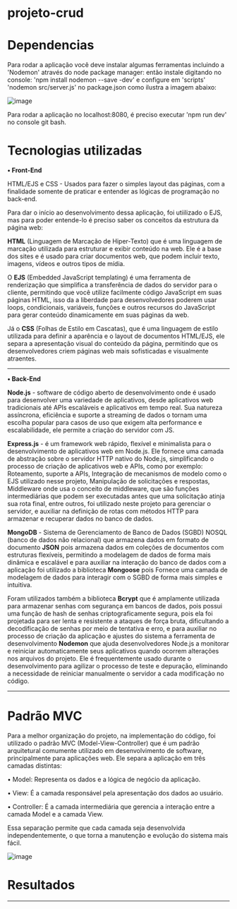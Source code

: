 # projeto-crud


# Dependencias

Para rodar a aplicação você deve instalar algumas ferramentas incluindo a 'Nodemon' através do node package manager:
então instale digitando no console: 'npm install nodemon --save -dev' e configure em 'scripts' 'nodemon src/server.js' no package.json como ilustra a imagem abaixo:


![image](https://github.com/matheusscarvalho1/projeto-crud/assets/73304785/f0496aea-16a4-46a8-8243-9a0cb28efaab)


Para rodar a aplicação no localhost:8080, é preciso executar 'npm run dev' no console git bash.


# Tecnologias utilizadas

<b>• Front-End</b> 

HTML/EJS e CSS - Usados para fazer o simples layout das páginas, com a finalidade somente de praticar e entender as lógicas de programação no back-end.

Para dar o início ao desenvolvimento dessa aplicação, foi utiilizado o EJS, mas para poder entende-lo é preciso saber os conceitos da estrutura da página web:

 <b>HTML</b> (Linguagem de Marcação de Hiper-Texto) que é uma linguagem de marcação utilizada para estruturar e exibir conteúdo na web. Ele é a base dos sites e é usado para criar documentos web, que podem incluir texto, imagens, vídeos e outros tipos de mídia. 

O <b>EJS</b> (Embedded JavaScript templating) é uma ferramenta de renderização que simplifica a transferência de dados do servidor para o cliente, permitindo que você utilize facilmente código JavaScript em suas páginas HTML, isso da a liberdade para desenvolvedores poderem usar loops, condicionais, variáveis, funções e outros recursos do JavaScript para gerar conteúdo dinamicamente em suas páginas da web. 

Já o <b>CSS</b> (Folhas de Estilo em Cascatas), que é uma linguagem de estilo utilizada para definir a aparência e o layout de documentos HTML/EJS, ele separa a apresentação visual do conteúdo da página, permitindo que os desenvolvedores criem páginas web mais sofisticadas e visualmente atraentes.

<hr>
<b>• Back-End</b> 

<b>Node.js</b> - software de código aberto de desenvolvimento onde é usado para desenvolver uma variedade de aplicativos, desde aplicativos web tradicionais até APIs escaláveis e aplicativos em tempo real. Sua natureza assíncrona, eficiência e suporte a streaming de dados o tornam uma escolha popular para casos de uso que exigem alta performance e escalabilidade, ele permite a criação do servidor com JS.


<b>Express.js</b> - é um framework web rápido, flexível e minimalista para o desenvolvimento de aplicativos web em Node.js. Ele fornece uma camada de abstração sobre o servidor HTTP nativo do Node.js, simplificando o processo de criação de aplicativos web e APIs, como por exemplo: Roteamento, suporte a APIs, Integração de mecanismos de modelo como o EJS utilizado nesse projeto, Manipulação de solicitações e respostas, Middleware onde usa o conceito de middleware, que são funções intermediárias que podem ser executadas antes que uma solicitação atinja sua rota final, entre outros, foi utilizado neste projeto para gerenciar o servidor, e auxiliar na definição de rotas com métodos HTTP para armazenar e recuperar dados no banco de dados.


<b>MongoDB</b> - Sistema de Gerenciamento de Banco de Dados (SGBD) NOSQL (banco de dados não relacional) que armazena dados em formato de documento <b>JSON</b> pois armazena dados em coleções de documentos com estruturas flexíveis, permitindo a modelagem de dados de forma mais dinâmica e escalável e para auxiliar na interação do banco de dados com a aplicação foi utilizado a biblioteca <b>Mongoose</b> pois Fornece uma camada de modelagem de dados para interagir com o SGBD de forma mais simples e intuitiva.

Foram utilizados também a biblioteca <b>Bcrypt</b> que é amplamente utilizada para armazenar senhas com segurança em bancos de dados, pois possui  uma função de hash de senhas criptograficamente segura, pois ela foi projetada para ser lenta e resistente a ataques de força bruta, dificultando a decodificação de senhas por meio de tentativa e erro, e para auxiliar no processo de criação da aplicação e ajustes do sistema a ferramenta de desenvolvimento <b>Nodemon</b> que ajuda desenvolvedores Node.js a monitorar e reiniciar automaticamente seus aplicativos quando ocorrem alterações nos arquivos do projeto. Ele é frequentemente usado durante o desenvolvimento para agilizar o processo de teste e depuração, eliminando a necessidade de reiniciar manualmente o servidor a cada modificação no código.

<hr>

# Padrão MVC 

Para a melhor organização do projeto, na implementação do código, foi utilizado o
padrão MVC (Model-View-Controller) que é um padrão arquitetural comumente utilizado
em desenvolvimento de software, principalmente para aplicações web.
Ele separa a aplicação em três camadas distintas:

• Model: Representa os dados e a lógica de negócio da aplicação.

• View: É a camada responsável pela apresentação dos dados ao usuário.

• Controller: É a camada intermediária que gerencia a interação entre a camada
Model e a camada View.

Essa separação permite que cada camada seja desenvolvida independentemente, o que
torna a manutenção e evolução do sistema mais fácil.

![image](https://github.com/matheusscarvalho1/projeto-crud/assets/73304785/8a909358-7732-4150-a3f8-753763b0b728)


# Resultados


<hr>
